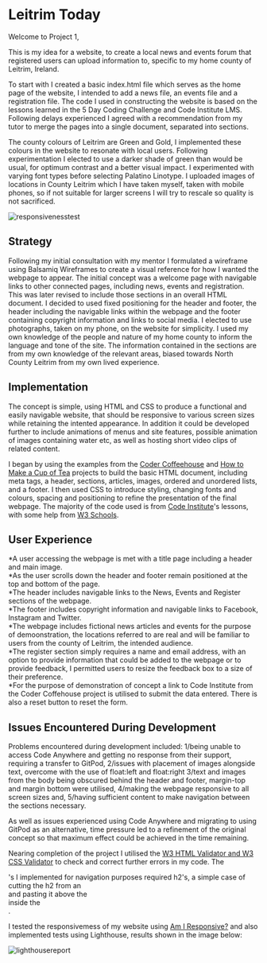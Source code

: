 # Leitrim Today

Welcome to Project 1,

This is my idea for a website, to create a local news and events forum that registered users can upload information to, specific to my home county of Leitrim, Ireland. 

To start with I created a basic index.html file which serves as the home page of the website, I intended to add a news file, an events file and a registration file. The code I used in constructing the website is based on the lessons learned in the 5 Day Coding Challenge and Code Institute LMS. Following delays experienced I agreed with a recommendation from my tutor to merge the pages into a single document, separated into sections.

The county colours of Leitrim are Green and Gold, I implemented these colours in the website to resonate with local users. Following experimentation I elected to use a darker shade of green than would be usual, for optimum contrast and a better visual impact. I experimented with varying font types before selecting Palatino Linotype. I uploaded images of locations in County Leitrim which I have taken myself, taken with mobile phones, so if not suitable for larger screens I will try to rescale so quality is not sacrificed. 

![responsivenesstest](https://github.com/Shea-Kelly/leitrim-today/assets/136702564/191e67a7-6bca-4d70-9542-8500c2211e69)

## Strategy

Following my initial consultation with my mentor I formulated a wireframe using Balsamiq Wireframes to create a visual reference for how I wanted the webpage to appear. The initial concept was a welcome page with navigable links to other connected pages, including news, events and registration. This was later revised to include those sections in an overall HTML document. I decided to used fixed positioning for the header and footer, the header including the navigable links within the webpage and the footer containing copyright information and links to social media. I elected to use photographs, taken on my phone, on the website for simplicity. I used my own knowledge of the people and nature of my home county to inform the language and tone of the site. The information contained in the sections are from my own knowledge of the relevant areas, biased towards North County Leitrim from my own lived experience.

## Implementation

The concept is simple, using HTML and CSS to produce a functional and easily navigable website, that should be responsive to various screen sizes while retaining the intented appearance. In addition it could be developed further to include animations of menus and site features, possible animation of images containing water etc, as well as hosting short video clips of related content.

I began by using the examples from the [Coder Coffeehouse](https://learn.codeinstitute.net/courses/course-v1:CodeInstitute+LRR101+2021_T1/courseware/b4e5b2c91d0a4ee3bb24fac71811b23f/fb53b5df2fbd47f183297ff8c93040c1/) and [How to Make a Cup of Tea](https://learn.codeinstitute.net/courses/course-v1:CodeInstitute+AACC+2021/courseware/7dcccde95af649d0a9dcd8a1aaad1e96/d1cbc2d2b2b54a24b18923471613764a/) projects to build the basic HTML document, including meta tags, a header, sections, articles, images, ordered and unordered lists, and a footer. I then used CSS to introduce styling, changing fonts and colours, spacing and positioning to refine the presentation of the final webpage. The majority of the code used is from [Code Institute](https://learn.codeinstitute.net/dashboard)'s lessons, with some help from [W3 Schools](https://www.w3schools.com/).

## User Experience

*A user accessing the webpage is met with a title page including a header and main image.  
*As the user scrolls down the header and footer remain positioned at the top and bottom of the page.  
*The header includes navigable links to the News, Events and Register sections of the webpage.  
*The footer includes copyright information and navigable links to Facebook, Instagram and Twitter.  
*The webpage includes fictional news articles and events for the purpose of demoonstration, the locations referred to are real and will be familiar to users from the county of Leitrim, the intended audience.  
*The register section simply requires a name and email address, with an option to provide information that could be added to the webpage or to provide feedback, I permitted users to resize the feedback box to a size of their preference.  
*For the purpose of demonstration of concept a link to Code Institute from the Coder Coffehouse project is utilised to submit the data entered. There is also a reset button to reset the form.  

## Issues Encountered During Development

Problems encountered during development included: 
1/being unable to access Code Anywhere and getting no response from their support, requiring a transfer to GitPod,
2/issues with placement of images alongside text, overcome with the use of float:left and float:right
3/text and images from the body being obscured behind the header and footer, margin-top and margin bottom were utilised,
4/making the webpage responsive to all screen sizes and,
5/having sufficient content to make navigation between the sections necessary. 

As well as issues experienced using Code Anywhere and migrating to using GitPod as an alternative, time pressure led to a refinement of the original concept so that maximum effect could be achieved in the time remaining.

Nearing completion of the project I utilised the [W3 HTML Validator and W3 CSS Validator](https://www.w3.org/developers/tools/) to check and correct further errors in my code. The <section>'s I implemented for navigation purposes required h2's, a simple case of cutting the h2 from an <article> and pasting it above the <article> inside the <section>.

I tested the responsivemess of my website using [Am I Responsive?](http://ami.responsivedesign.is/) and also implemented tests using Lighthouse, results shown in the image below:

![lighthousereport](https://github.com/Shea-Kelly/leitrim-today/assets/136702564/3eceb863-a693-4777-ad9e-512ef553c100)


